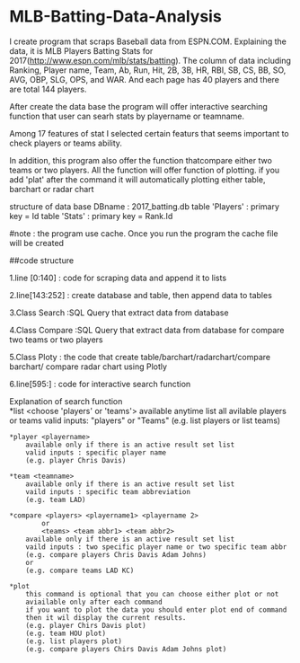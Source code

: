 # MLB-Batting-Data-Analysis

I create program that scraps Baseball data from ESPN.COM. Explaining the data, it is MLB Players Batting Stats for 2017(http://www.espn.com/mlb/stats/batting). The column of data including Ranking, Player name, Team, Ab, Run, Hit, 2B, 3B, HR, RBI, SB, CS, BB, SO, AVG, OBP, SLG, OPS, and WAR. And each page has 40 players and there are total 144 players.


After create the data base the program will offer interactive searching function that 
user can searh stats by playername or teamname.

Among 17 features of stat I selected certain featurs that seems important to check players or teams ability.

In addition, this program also offer the function thatcompare either two teams or two players. All the function will offer function of plotting. if you add 'plat' after the command it will automatically plotting either table, barchart or radar chart 


structure of data base 
DBname : 2017_batting.db
table 'Players' : primary key = Id
table 'Stats' : primary key = Rank.Id

#note : the program use cache. Once you run the program the cache file will be created





##code structure 

1.line [0:140]
  : code for scraping data and append it to lists 
 
2.line[143:252]
  : create database and table, then append data to tables
  
3.Class Search 
  :SQL Query that extract data from database 

4.Class Compare
  :SQL Query that extract data from database for compare two teams or two players
  

5.Class Ploty 
  : the code that create table/barchart/radarchart/compare barchart/ compare radar chart using Plotly
  

6.line[595:] 
  : code for interactive search function 
  


Explanation of search function  
    *list <choose 'players' or 'teams'> 
        available anytime
        list all avilable players or teams
        valid inputs: "players" or "Teams"
        (e.g. list players or list teams)

    *player <playername>
        available only if there is an active result set list 
        valid inputs : specific player name 
        (e.g. player Chris Davis)

    *team <teamname>
        available only if there is an active result set list
        vaild inputs : specific team abbreviation
        (e.g. team LAD)

    *compare <players> <playername1> <playername 2>
            or  
            <teams> <team abbr1> <team abbr2>
        available only if there is an active result set list 
        vaild inputs : two specific player name or two specific team abbr
        (e.g. compare players Chris Davis Adam Johns)
        or
        (e.g. compare teams LAD KC)

    *plot 
        this command is optional that you can choose either plot or not
        aviailable only after each command
        if you want to plot the data you should enter plot end of command
        then it wil display the current results.
        (e.g. player Chirs Davis plot)
        (e.g. team HOU plot)
        (e.g. list players plot)
        (e.g. compare players Chirs Davis Adam Johns plot)
  

